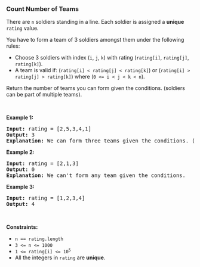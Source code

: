 
<h3>Count Number of Teams</h3>
<div><p>There are <code>n</code> soldiers standing in a line. Each soldier is assigned a <strong>unique</strong> <code>rating</code> value.</p>
<p>You have to form a team of 3 soldiers amongst them under the following rules:</p>
<ul>
<li>Choose 3 soldiers with index (<code>i</code>, <code>j</code>, <code>k</code>) with rating (<code>rating[i]</code>, <code>rating[j]</code>, <code>rating[k]</code>).</li>
<li>A team is valid if: (<code>rating[i] &lt; rating[j] &lt; rating[k]</code>) or (<code>rating[i] &gt; rating[j] &gt; rating[k]</code>) where (<code>0 &lt;= i &lt; j &lt; k &lt; n</code>).</li>
</ul>
<p>Return the number of teams you can form given the conditions. (soldiers can be part of multiple teams).</p>
<p> </p>
<p><strong>Example 1:</strong></p>
<pre><strong>Input:</strong> rating = [2,5,3,4,1]
<strong>Output:</strong> 3
<strong>Explanation:</strong> We can form three teams given the conditions. (2,3,4), (5,4,1), (5,3,1). 
</pre>
<p><strong>Example 2:</strong></p>
<pre><strong>Input:</strong> rating = [2,1,3]
<strong>Output:</strong> 0
<strong>Explanation:</strong> We can't form any team given the conditions.
</pre>
<p><strong>Example 3:</strong></p>
<pre><strong>Input:</strong> rating = [1,2,3,4]
<strong>Output:</strong> 4
</pre>
<p> </p>
<p><strong>Constraints:</strong></p>
<ul>
<li><code>n == rating.length</code></li>
<li><code>3 &lt;= n &lt;= 1000</code></li>
<li><code>1 &lt;= rating[i] &lt;= 10<sup>5</sup></code></li>
<li>All the integers in <code>rating</code> are <strong>unique</strong>.</li>
</ul>
</div>
